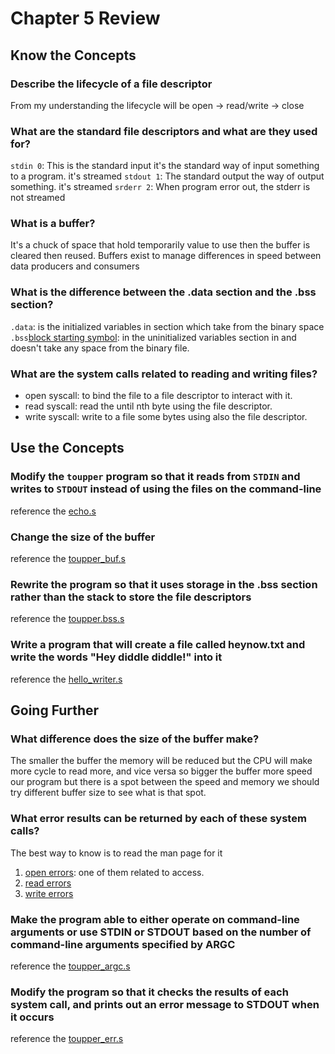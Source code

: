 # Chapter 5 Review

## Know the Concepts

### Describe the lifecycle of a file descriptor

From my understanding  the lifecycle will be
open -> read/write -> close

### What are the standard file descriptors and what are they used for?

`stdin 0`: This is the standard input it's the standard way of input something to a program. it's streamed
`stdout 1`: The standard output the way of output something. it's streamed
`srderr 2`: When program error out, the stderr is not streamed

### What is a buffer?

It's a chuck of space that hold temporarily value to use then the buffer is cleared then reused.
Buffers exist to manage differences in speed between data producers and consumers

### What is the difference between the .data section and the .bss section?

`.data`: is the initialized variables in section which take from the binary space
`.bss`[block starting symbol](https://en.wikipedia.org/wiki/.bss):  in the uninitialized variables section in and doesn't take any space from the binary file.

### What are the system calls related to reading and writing files?

- open syscall: to bind the file to a file descriptor to interact with it.
- read syscall: read the until nth byte using the file descriptor.
- write syscall: write to a file some bytes using also the file descriptor.

## Use the Concepts

### Modify the `toupper` program so that it reads from `STDIN` and writes to `STDOUT` instead of using the files on the command-line

reference the [echo.s](/chapter5/echo.s)

### Change the size of the buffer

reference the [toupper_buf.s](/chapter5/toupper_buf.s)

### Rewrite the program so that it uses storage in the .bss section rather than the stack to store the file descriptors

reference the [toupper.bss.s](/chapter5/toupper.bss.s)

### Write a program that will create a file called heynow.txt and write the words "Hey diddle diddle!" into it

reference the [hello_writer.s](/chapter5/hello_writer.s)

## Going Further

### What difference does the size of the buffer make?

The smaller the buffer the memory will be reduced but the CPU will make more cycle to read more, and vice versa so bigger the buffer more speed our program but there is a spot between the speed and memory we should try different buffer size to see what is that spot.

### What error results can be returned by each of these system calls?

The best way to know is to read the man page for it

1. [open errors](https://www.man7.org/linux/man-pages/man2/open.2.html#ERRORS):  one of them related to access.
2. [read errors](https://www.man7.org/linux/man-pages/man2/read.2.html#ERRORS)
3. [write errors](https://www.man7.org/linux/man-pages/man2/write.2.html#ERRORS)

### Make the program able to either operate on command-line arguments or use STDIN or STDOUT based on the number of command-line arguments specified by ARGC

reference the [toupper_argc.s](/chapter5/toupper_argc.s)

### Modify the program so that it checks the results of each system call, and prints out an error message to STDOUT when it occurs

reference the [toupper_err.s](/chapter5/toupper_err.s)
